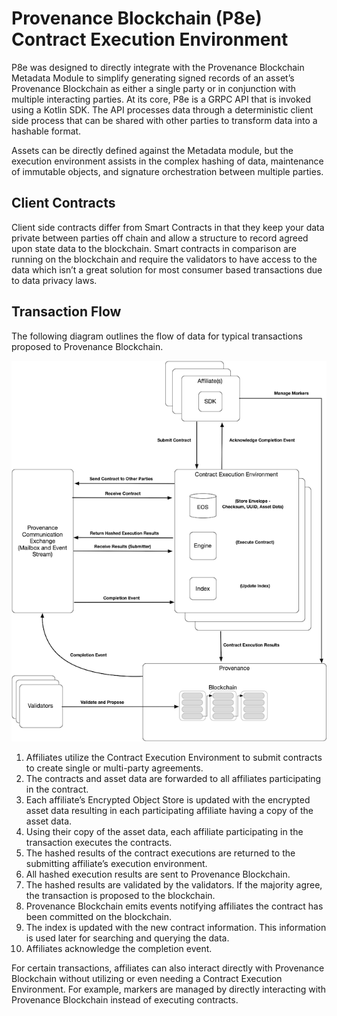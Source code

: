 # Provenance Blockchain \(P8e\) Contract Execution Environment

P8e was designed to directly integrate with the Provenance Blockchain Metadata Module to simplify generating signed records of an asset’s Provenance Blockchain as either a single party or in conjunction with multiple interacting parties. At its core, P8e is a GRPC API that is invoked using a Kotlin SDK. The API processes data through a deterministic client side process that can be shared with other parties to transform data into a hashable format.

Assets can be directly defined against the Metadata module, but the execution environment assists in the complex hashing of data, maintenance of immutable objects, and signature orchestration between multiple parties.

## Client Contracts

Client side contracts differ from Smart Contracts in that they keep your data private between parties off chain and allow a structure to record agreed upon state data to the blockchain. Smart contracts in comparison are running on the blockchain and require the validators to have access to the data which isn’t a great solution for most consumer based transactions due to data privacy laws.

## **Transaction Flow**

The following diagram outlines the flow of data for typical transactions proposed to Provenance Blockchain.

![tx-data-flow](/img/p8e/provenance-p8e-txn-data-flow.png)

1. Affiliates utilize the Contract Execution Environment to submit contracts to create single or multi-party agreements.
2. The contracts and asset data are forwarded to all affiliates participating in the contract.
3. Each affiliate’s Encrypted Object Store is updated with the encrypted asset data resulting in each participating affiliate having a copy of the asset data.
4. Using their copy of the asset data, each affiliate participating in the transaction executes the contracts.
5. The hashed results of the contract executions are returned to the submitting affiliate’s execution environment.
6. All hashed execution results are sent to Provenance Blockchain.
7. The hashed results are validated by the validators. If the majority agree, the transaction is proposed to the blockchain.
8. Provenance Blockchain emits events notifying affiliates the contract has been committed on the blockchain.
9. The index is updated with the new contract information. This information is used later for searching and querying the data.
10. Affiliates acknowledge the completion event.

For certain transactions, affiliates can also interact directly with Provenance Blockchain without utilizing or even needing a Contract Execution Environment. For example, markers are managed by directly interacting with Provenance Blockchain instead of executing contracts.
